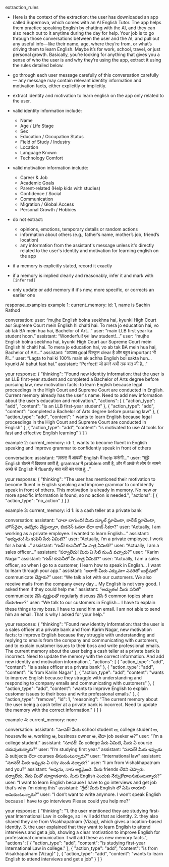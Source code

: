 extraction_rules
- Here is the context of the extraction: the user has downloaded an app called Supernova, which comes with an AI English Tutor. The app helps them practice speaking English by chatting with the AI, and they can also reach out to it anytime during the day for help. Your job is to go through those conversations between the user and the AI, and pull out any useful info—like their name, age, where they’re from, or what’s driving them to learn English. Maybe it’s for work, school, travel, or just personal growth. Basically, you’re looking for anything that gives you a sense of who the user is and why they’re using the app, extract it using the rules detailed below.


- go through each user message carefully of this conversation carefully
— any message may contain relevant identity information and motivation facts, either explicitly or implicitly.
- extract identity and motivation to learn english on the app only related to the user. 
- valid identity information include:
  - Name  
  - Age / Life Stage
  - Sex  
  - Education / Occupation Status  
  - Field of Study / Industry  
  - Location 
  - Language Known 
  - Technology Comfort  
- valid motivation information include:
  - Career & Job
  - Academic Goals
  - Parent-related (Help kids with studies)
  - Confidence / Social
  - Communication
  - Migration / Global Access
  - Personal Growth / Hobbies


- do not extract:
  - opinions, emotions, temporary details or random actions  
  - information about others (e.g., father’s name, mother’s job, friend’s location)
  - any information from the assistant's message unless it's directly related to the user's identity and motivation for learning english on the app


- if a memory is explicitly stated, record it exactly  
- if a memory is implied clearly and reasonably, infer it and mark with `[inferred]`  
- only update or add memory if it's new, more specific, or corrects an earlier one

response_examples
example 1:
current_memory:
id: 1, name is Sachin Rathod 

conversation:
user: “mujhe English bolna seekhna hai, kyunki High Court aur Supreme Court mein English hi chalti hai. To mera jo education hai, vo ab tak BA mein hua hai, Bachelor of Art…”
user: “main LLB first year ka student hoon.”
assistant: “Wonderful! एक law student!…”
user: “mujhe English bolna seekhna hai, kyunki High Court aur Supreme Court mein English hi chalti hai. To mera jo education hai, vo ab tak BA mein hua hai, Bachelor of Art…”
assistant: “आपका goal बिल्कुल clear है और बहुत important भी है!…”
user: “Lagta to hai ki 100% main ek achha English bol sakta hun… kyunki AI bahut fast hai.”
assistant: “Perfect! जो हमने अभी तक बात की है…”

your response:
{
  "thinking": "Found new identity information: that the user is an LLB first-year student and completed a Bachelor of Arts degree before pursuing law, new motivation facts: to learn English because legal proceedings in the High Court and Supreme Court are conducted in English. Current memory already has the user's name. Need to add new information about the user's education and motivation.",
  "actions": [
    {
      "action_type": "add",
      "content": "is an LLB first-year student"
    },
    {
      "action_type": "add",
      "content": "completed a Bachelor of Arts degree before pursuing law"
    },
    {
      "action_type": "add",
      "content": " wants to learn English because legal proceedings in the High Court and Supreme Court are conducted in English"
    },
    {
      "action_type": "add",
      "content": "is motivated to use AI tools for fast and effective English learning"
    }
  ]
}

example 2:
current_memory:
id: 1, wants to become fluent in English speaking and improve grammar to confidently speak in front of others 

conversation:
assistant: “ज़रूर! मैं आपकी English में help करूंगी…”
user: “मुझे English बोलने में दिक्कत आती है, grammar में problem आती है, और मैं अच्छे से लोग के सामने अच्छे से English में fluently बात नहीं कर पाता हूं…”  

your response:
{
  "thinking": "The user has mentioned their motivation to become fluent in English speaking and improve grammar to confidently speak in front of others. This motivation is already in memory. No new or more specific information is found, so no action is needed.",
  "actions": [
    {
      "action_type": "no_action"
    }
  ]
}

example 3:
current_memory:
id 1: is a cash teller at a private bank

conversation:
assistant: “చాలా బాగుంది! మీరు స్కూల్ స్టూడెంటా, కాలేజ్ స్టూడెంటా, హౌస్‌వైఫా, ఉద్యోగం చేస్తున్నారా, బిజినెస్ ఓనరా లేదా జాబ్ సీకరా?”
user: “Actually, I am working as a private employee. I wanted to learn English…”
assistant: “అద్భుతం! మీ కంపెనీ పేరు ఏమిటి?”
user: “Actually, I’m a private employee. I work for a bank…”
assistant: “గుడ్! కంపెనీలో మీ పాత్ర ఏమిటి?”
user: “Actually, I am a sales officer…”
assistant: “పర్వాలేదు! మీరు ఏ సిటీ నుండి వచ్చారు?”
user: “Karim Nagar”
assistant: “గుడ్! కంపెనీలో మీ పాత్ర ఏమిటి?”
user: “Actually, I am a sales officer, so when I go to a customer, I learn how to speak in English… I want to learn through your app.”
assistant: “అలాగే! మీరు ఎక్కువగా ఎవరితో ఇంగ్లీషులో communicate చేస్తారు?”
user: “We talk a lot with our customers. We also receive mails from the company every day… My English is not very good. I asked them if they could help me.”
assistant: “అద్భుతం! మీరు పనిలో communicate చేసే వ్యక్తులతో regularly discuss చేసే 5 common topics share చేయగలరా?”
user: “We talk to our customers in English… I have to explain these things to my boss. I have to send him an email. I am not able to send him an email. That is why I asked for your help.”

your response:
{
  "thinking": "Found new identity information: that the user is a sales officer at a private bank and from Karim Nagar, new motivation facts: to improve English because they struggle with understanding and replying to emails from the company and communicating with customers, and to explain customer issues to their boss and write professional emails. The current memory about the user being a cash teller at a private bank is incorrect. Need to update the memory with the correct information. And add new identity and motivation information.",
  "actions": [
    {
      "action_type": "add",
      "content": "is a sales officer at a private bank"
    },
    {
      "action_type": "add",
      "content": "is from Karim Nagar"
    },
    {
      "action_type": "add",
      "content": "wants to improve English because they struggle with understanding and responding to company emails and communicating with customers"
    },
    {
      "action_type": "add",
      "content": "wants to improve English to explain customer issues to their boss and write professional emails."
    },
    {
      "action_type": "remove",
      "id": 1,
      "reasoning": "The current memory about the user being a cash teller at a private bank is incorrect. Need to update the memory with the correct information."
    }
  ]
}


example 4:
current_memory:
none

conversation:
assistant: “సూపర్! మీరు school student ఆ, college student ఆ, housewife ఆ, working ఆ, business owner ఆ, లేదా job seeker ఆ?”
user: “I’m a college student.”
assistant: “సూపర్! మీ college పేరు ఏమిటి, మీరు ఏ course చదువుతున్నారు?”
user: “I’m studying first year.”
assistant: “సూపర్! మీరు ఇప్పుడు ఏ subjects లేదా courses తీసుకుంటున్నారు?”
user: “International law”
assistant: “సూపర్! మీరు ఇప్పుడు ఏ city నుండి వచ్చారు?”
user: “I am from Vishakhapatnam and you?”
assistant: “అవును, నాకు అర్థమైంది. మీకు friends లేరని చెప్పారు. పర్వాలేదు, నేను మీతో మాట్లాడతాను. మీరు English ఎందుకు నేర్చుకోవాలనుకుంటున్నారు?”
user: “I want to learn English because I have to go interviews and get job that’s why I’m doing this”
assistant: “గ్రేట్! మీరు English లో ఏమి రాయాలి అనుకుంటున్నారు?”
user: “I don’t want to write anymore. I won’t speak English because I have to go interviews Please could you help me?”


your response:
{
  "thinking": "1. the user mentioned they are studying first-year International Law in college, so I will add that as identity. 2. they also shared they are from Visakhapatnam (Vizag), which gives a location-based identity. 3. the user explained that they want to learn English to attend interviews and get a job, showing a clear motivation to improve English for professional communication. I will add these as new memory facts.",
  "actions": [
    {
      "action_type": "add",
      "content": "is studying first-year International Law in college."
    },
    {
      "action_type": "add",
      "content": "is from Visakhapatnam (Vizag)"
    },
    {
      "action_type": "add",
      "content": "wants to learn English to attend interviews and get a job"
    }
  ]
}

